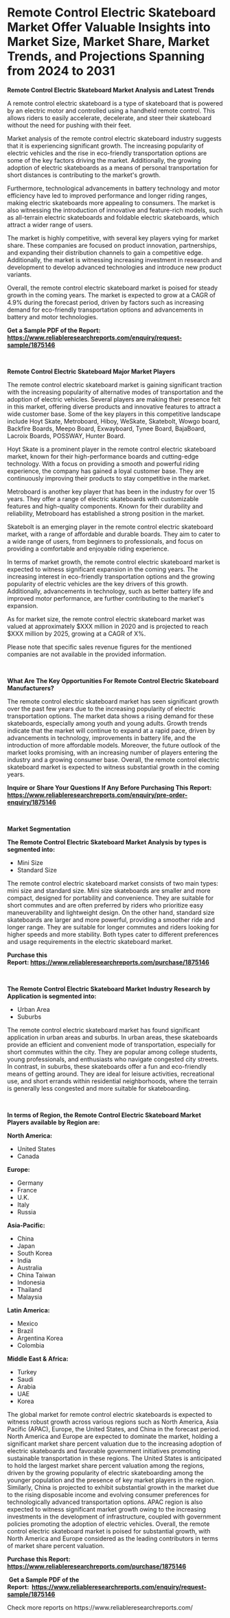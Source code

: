 <p><h1>Remote Control Electric Skateboard Market Offer Valuable Insights into Market Size, Market Share, Market Trends, and Projections Spanning from 2024 to 2031</h1></p><p><strong>Remote Control Electric Skateboard Market Analysis and Latest Trends</strong></p>
<p><p>A remote control electric skateboard is a type of skateboard that is powered by an electric motor and controlled using a handheld remote control. This allows riders to easily accelerate, decelerate, and steer their skateboard without the need for pushing with their feet.</p><p>Market analysis of the remote control electric skateboard industry suggests that it is experiencing significant growth. The increasing popularity of electric vehicles and the rise in eco-friendly transportation options are some of the key factors driving the market. Additionally, the growing adoption of electric skateboards as a means of personal transportation for short distances is contributing to the market's growth.</p><p>Furthermore, technological advancements in battery technology and motor efficiency have led to improved performance and longer riding ranges, making electric skateboards more appealing to consumers. The market is also witnessing the introduction of innovative and feature-rich models, such as all-terrain electric skateboards and foldable electric skateboards, which attract a wider range of users.</p><p>The market is highly competitive, with several key players vying for market share. These companies are focused on product innovation, partnerships, and expanding their distribution channels to gain a competitive edge. Additionally, the market is witnessing increasing investment in research and development to develop advanced technologies and introduce new product variants.</p><p>Overall, the remote control electric skateboard market is poised for steady growth in the coming years. The market is expected to grow at a CAGR of 4.9% during the forecast period, driven by factors such as increasing demand for eco-friendly transportation options and advancements in battery and motor technologies.</p></p>
<p><strong>Get a Sample PDF of the Report:&nbsp; <a href="https://www.reliableresearchreports.com/enquiry/request-sample/1875146">https://www.reliableresearchreports.com/enquiry/request-sample/1875146</a></strong></p>
<p>&nbsp;</p>
<p><strong>Remote Control Electric Skateboard Major Market Players</strong></p>
<p><p>The remote control electric skateboard market is gaining significant traction with the increasing popularity of alternative modes of transportation and the adoption of electric vehicles. Several players are making their presence felt in this market, offering diverse products and innovative features to attract a wide customer base. Some of the key players in this competitive landscape include Hoyt Skate, Metroboard, Hiboy, WeSkate, Skatebolt, Wowgo board, Backfire Boards, Meepo Board, Exwayboard, Tynee Board, BajaBoard, Lacroix Boards, POSSWAY, Hunter Board.</p><p>Hoyt Skate is a prominent player in the remote control electric skateboard market, known for their high-performance boards and cutting-edge technology. With a focus on providing a smooth and powerful riding experience, the company has gained a loyal customer base. They are continuously improving their products to stay competitive in the market.</p><p>Metroboard is another key player that has been in the industry for over 15 years. They offer a range of electric skateboards with customizable features and high-quality components. Known for their durability and reliability, Metroboard has established a strong position in the market.</p><p>Skatebolt is an emerging player in the remote control electric skateboard market, with a range of affordable and durable boards. They aim to cater to a wide range of users, from beginners to professionals, and focus on providing a comfortable and enjoyable riding experience.</p><p>In terms of market growth, the remote control electric skateboard market is expected to witness significant expansion in the coming years. The increasing interest in eco-friendly transportation options and the growing popularity of electric vehicles are the key drivers of this growth. Additionally, advancements in technology, such as better battery life and improved motor performance, are further contributing to the market's expansion.</p><p>As for market size, the remote control electric skateboard market was valued at approximately $XXX million in 2020 and is projected to reach $XXX million by 2025, growing at a CAGR of X%.</p><p>Please note that specific sales revenue figures for the mentioned companies are not available in the provided information.</p></p>
<p>&nbsp;</p>
<p><strong>What Are The Key Opportunities For Remote Control Electric Skateboard Manufacturers?</strong></p>
<p><p>The remote control electric skateboard market has seen significant growth over the past few years due to the increasing popularity of electric transportation options. The market data shows a rising demand for these skateboards, especially among youth and young adults. Growth trends indicate that the market will continue to expand at a rapid pace, driven by advancements in technology, improvements in battery life, and the introduction of more affordable models. Moreover, the future outlook of the market looks promising, with an increasing number of players entering the industry and a growing consumer base. Overall, the remote control electric skateboard market is expected to witness substantial growth in the coming years.</p></p>
<p><strong>Inquire or Share Your Questions If Any Before Purchasing This Report: <a href="https://www.reliableresearchreports.com/enquiry/pre-order-enquiry/1875146">https://www.reliableresearchreports.com/enquiry/pre-order-enquiry/1875146</a></strong></p>
<p>&nbsp;</p>
<p><strong>Market Segmentation</strong></p>
<p><strong>The Remote Control Electric Skateboard Market Analysis by types is segmented into:</strong></p>
<p><ul><li>Mini Size</li><li>Standard Size</li></ul></p>
<p><p>The remote control electric skateboard market consists of two main types: mini size and standard size. Mini size skateboards are smaller and more compact, designed for portability and convenience. They are suitable for short commutes and are often preferred by riders who prioritize easy maneuverability and lightweight design. On the other hand, standard size skateboards are larger and more powerful, providing a smoother ride and longer range. They are suitable for longer commutes and riders looking for higher speeds and more stability. Both types cater to different preferences and usage requirements in the electric skateboard market.</p></p>
<p><strong>Purchase this Report:&nbsp;<a href="https://www.reliableresearchreports.com/purchase/1875146">https://www.reliableresearchreports.com/purchase/1875146</a></strong></p>
<p>&nbsp;</p>
<p><strong>The Remote Control Electric Skateboard Market Industry Research by Application is segmented into:</strong></p>
<p><ul><li>Urban Area</li><li>Suburbs</li></ul></p>
<p><p>The remote control electric skateboard market has found significant application in urban areas and suburbs. In urban areas, these skateboards provide an efficient and convenient mode of transportation, especially for short commutes within the city. They are popular among college students, young professionals, and enthusiasts who navigate congested city streets. In contrast, in suburbs, these skateboards offer a fun and eco-friendly means of getting around. They are ideal for leisure activities, recreational use, and short errands within residential neighborhoods, where the terrain is generally less congested and more suitable for skateboarding.</p></p>
<p>&nbsp;</p>
<p><strong>In terms of Region, the Remote Control Electric Skateboard Market Players available by Region are:</strong></p>
<p>
    <p> <strong> North America: </strong>
        <ul>
            <li>United States</li>
            <li>Canada</li>
        </ul>
        </p> 
    <p> <strong> Europe: </strong>
        <ul>
            <li>Germany</li>
            <li>France</li>
            <li>U.K.</li>
            <li>Italy</li>
            <li>Russia</li>
        </ul>
        </p> 
    <p> <strong> Asia-Pacific: </strong>
        <ul>
            <li>China</li>
            <li>Japan</li>
            <li>South Korea</li>
            <li>India</li>
            <li>Australia</li>
            <li>China Taiwan</li>
            <li>Indonesia</li>
            <li>Thailand</li>
            <li>Malaysia</li>
        </ul>
        </p> 
    <p> <strong> Latin America: </strong>
        <ul>
            <li>Mexico</li>
            <li>Brazil</li>
            <li>Argentina Korea</li>
            <li>Colombia</li>
        </ul>
        </p> 
    <p> <strong> Middle East & Africa: </strong>
        <ul>
            <li>Turkey</li>
            <li>Saudi</li>
            <li>Arabia</li>
            <li>UAE</li>
            <li>Korea</li>
        </ul>
    </p>
    </p>
<p><p>The global market for remote control electric skateboards is expected to witness robust growth across various regions such as North America, Asia Pacific (APAC), Europe, the United States, and China in the forecast period. North America and Europe are expected to dominate the market, holding a significant market share percent valuation due to the increasing adoption of electric skateboards and favorable government initiatives promoting sustainable transportation in these regions. The United States is anticipated to hold the largest market share percent valuation among the regions, driven by the growing popularity of electric skateboarding among the younger population and the presence of key market players in the region. Similarly, China is projected to exhibit substantial growth in the market due to the rising disposable income and evolving consumer preferences for technologically advanced transportation options. APAC region is also expected to witness significant market growth owing to the increasing investments in the development of infrastructure, coupled with government policies promoting the adoption of electric vehicles. Overall, the remote control electric skateboard market is poised for substantial growth, with North America and Europe considered as the leading contributors in terms of market share percent valuation.</p></p>
<p><strong>Purchase this Report: <a href="https://www.reliableresearchreports.com/purchase/1875146">https://www.reliableresearchreports.com/purchase/1875146</a></strong></p>
<p>&nbsp;<strong>Get a Sample PDF of the Report:&nbsp;&nbsp;<a href="https://www.reliableresearchreports.com/enquiry/request-sample/1875146">https://www.reliableresearchreports.com/enquiry/request-sample/1875146</a></strong></p>
<p><strong></strong></p>
<p>Check more reports on https://www.reliableresearchreports.com/</p>